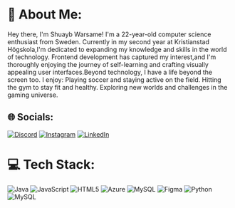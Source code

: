 # 💫 About Me:
Hey there, I'm Shuayb Warsame! I'm a 22-year-old computer science enthusiast from Sweden. Currently in my second year at Kristianstad Högskola,I'm dedicated to expanding my knowledge and skills in the world of technology. Frontend development has captured my interest,and I'm thoroughly enjoying the journey of self-learning and crafting visually appealing user interfaces.Beyond technology, I have a life beyond the screen too. I enjoy: Playing soccer and staying active on the field. Hitting the gym to stay fit and healthy. Exploring new worlds and challenges in the gaming universe.


## 🌐 Socials:
[![Discord](https://img.shields.io/badge/Discord-%237289DA.svg?logo=discord&logoColor=white)](https://discord.gg/.shuayb) [![Instagram](https://img.shields.io/badge/Instagram-%23E4405F.svg?logo=Instagram&logoColor=white)](https://instagram.com/shuayb.w) [![LinkedIn](https://img.shields.io/badge/LinkedIn-%230077B5.svg?logo=linkedin&logoColor=white)](https://linkedin.com/in/https://www.linkedin.com/in/shuayb-warsame/) 

# 💻 Tech Stack:
![Java](https://img.shields.io/badge/java-%23ED8B00.svg?style=for-the-badge&logo=java&logoColor=white) ![JavaScript](https://img.shields.io/badge/javascript-%23323330.svg?style=for-the-badge&logo=javascript&logoColor=%23F7DF1E) ![HTML5](https://img.shields.io/badge/html5-%23E34F26.svg?style=for-the-badge&logo=html5&logoColor=white) ![Azure](https://img.shields.io/badge/azure-%230072C6.svg?style=for-the-badge&logo=azure-devops&logoColor=white) ![MySQL](https://img.shields.io/badge/mysql-%2300f.svg?style=for-the-badge&logo=mysql&logoColor=white) 	![Figma](https://img.shields.io/badge/figma-%23F24E1E.svg?style=for-the-badge&logo=figma&logoColor=white) ![Python](https://img.shields.io/badge/python-3670A0?style=for-the-badge&logo=python&logoColor=ffdd54) ![MySQL](https://img.shields.io/badge/mysql-%2300f.svg?style=for-the-badge&logo=mysql&logoColor=white)
